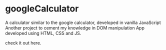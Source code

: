 # googleCalculator
A calculator similar to the google calculator, developed in vanilla JavaScript
Another project to cement my knowledge in DOM manipulation
App developed using HTML, CSS and JS.

check it out <a heref="https://calolocosta.github.io/googleCalculator/">here</a>.
